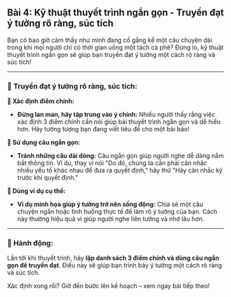 ## Bài 4: Kỹ thuật thuyết trình ngắn gọn - Truyền đạt ý tưởng rõ ràng, súc tích

Bạn có bao giờ cảm thấy như mình đang cố gắng kể một câu chuyện dài trong khi mọi người chỉ có thời gian uống một tách cà phê? Đừng lo, kỹ thuật thuyết trình ngắn gọn sẽ giúp bạn truyền đạt ý tưởng một cách rõ ràng và súc tích!

---

### 📌 Truyền đạt ý tưởng rõ ràng, súc tích:

**🔹 Xác định điểm chính:**
- **Đừng lan man, hãy tập trung vào ý chính:** Nhiều người thấy rằng việc xác định 3 điểm chính cần nói giúp bài thuyết trình ngắn gọn và dễ hiểu hơn. Hãy tưởng tượng bạn đang viết tiêu đề cho một bài báo!

**🔹 Sử dụng câu ngắn gọn:**
- **Tránh những câu dài dòng:** Câu ngắn gọn giúp người nghe dễ dàng nắm bắt thông tin. Ví dụ, thay vì nói "Do đó, chúng ta cần phải cân nhắc nhiều yếu tố khác nhau để đưa ra quyết định," hãy thử "Hãy cân nhắc kỹ trước khi quyết định."

**🔹 Dùng ví dụ cụ thể:**
- **Ví dụ minh họa giúp ý tưởng trở nên sống động:** Chia sẻ một câu chuyện ngắn hoặc tình huống thực tế để làm rõ ý tưởng của bạn. Cách này thường hiệu quả vì giúp người nghe liên tưởng và nhớ lâu hơn.

---

### 🚀 Hành động:

Lần tới khi thuyết trình, hãy **lập danh sách 3 điểm chính và dùng câu ngắn gọn để truyền đạt**. Điều này sẽ giúp bạn trình bày ý tưởng một cách rõ ràng và súc tích.

Xác định xong rồi? Giờ đến bước lên kế hoạch – xem ngay bài tiếp theo!